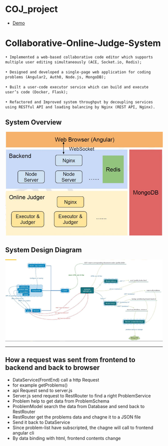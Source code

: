 # COJ_project
- [Demo](http://ec2-54-152-115-171.compute-1.amazonaws.com/home)

# Collaborative-Online-Judge-System

    • Implemented a web-based collaborative code editor which supports multiple user editing simultaneously (ACE, Socket.io, Redis);

    • Designed and developed a single-page web application for coding problems (Angular2, Auth0, Node.js, MongoDB);

    • Built a user-code executor service which can build and execute user’s code (Docker, Flask);

    • Refactored and Improved system throughput by decoupling services using RESTful API and loading balancing by Nginx (REST API, Nginx).

## System Overview
![](https://github.com/horis233/Online-Judge-Website/blob/master/images_for_readme/1.JPG)

## System Design Diagram
![](https://github.com/horis233/Online-Judge-Website/blob/master/images_for_readme/2.JPG)

***
## How a request was sent from frontend to backend and back to browser

- DataService(FrontEnd) call a http Request
- for example getProblems()
- api Request send to server.js
- Server.js send request to RestRouter to find a right ProblemService
- Problem help to get data from ProblemSchema
- ProblemModel search the data from Database and send back to RestRouter
- RestRouter get the problems data and chagne it to a JSON file
- Send it back to DataService
- Since problem-list have subscripted, the chagne will call to frontend angular cli
- By data binding with html, frontend contents change

